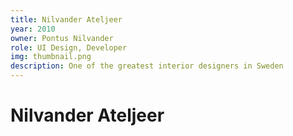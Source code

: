 ```yaml
---
title: Nilvander Ateljeer
year: 2010
owner: Pontus Nilvander
role: UI Design, Developer
img: thumbnail.png
description: One of the greatest interior designers in Sweden
---
```


# Nilvander Ateljeer
